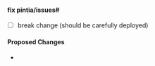 #### fix pintia/issues#

- [ ] break change (should be carefully deployed)

#### Proposed Changes

  -
